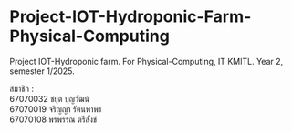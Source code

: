 # Project-IOT-Hydroponic-Farm-Physical-Computing
Project IOT-Hydroponic farm. For Physical-Computing, IT KMITL. Year 2, semester 1/2025.

สมาชิก :  
67070032 ชยุต บุญวัฒน์  
67070019 จริญญา รัตนพาพร  
67070108 พรพรรณ ตรีสังข์  
